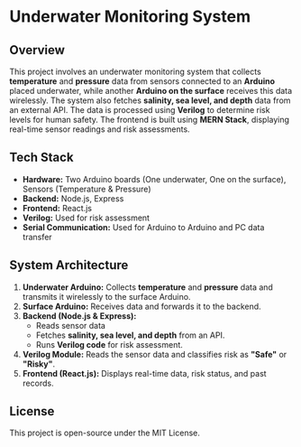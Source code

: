 # **Underwater Monitoring System**

## **Overview**  
This project involves an underwater monitoring system that collects **temperature** and **pressure** data from sensors connected to an **Arduino** placed underwater, while another **Arduino on the surface** receives this data wirelessly. The system also fetches **salinity, sea level, and depth** data from an external API. The data is processed using **Verilog** to determine risk levels for human safety. The frontend is built using **MERN Stack**, displaying real-time sensor readings and risk assessments.

## **Tech Stack**  
- **Hardware:** Two Arduino boards (One underwater, One on the surface), Sensors (Temperature & Pressure)  
- **Backend:** Node.js, Express 
- **Frontend:** React.js  
- **Verilog:** Used for risk assessment  
- **Serial Communication:** Used for Arduino to Arduino and PC data transfer  

## **System Architecture**  
1. **Underwater Arduino:** Collects **temperature** and **pressure** data and transmits it wirelessly to the surface Arduino.  
2. **Surface Arduino:** Receives data and forwards it to the backend.  
3. **Backend (Node.js & Express):**  
   - Reads sensor data 
   - Fetches **salinity, sea level, and depth** from an API.  
   - Runs **Verilog code** for risk assessment.  
4. **Verilog Module:** Reads the sensor data and classifies risk as **"Safe"** or **"Risky"**.  
5. **Frontend (React.js):** Displays real-time data, risk status, and past records.  


## **License**
This project is open-source under the MIT License.
